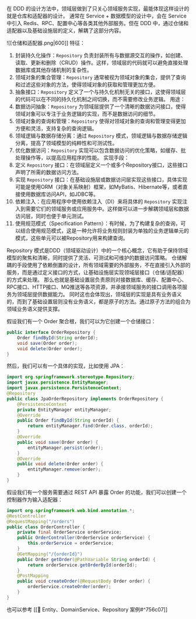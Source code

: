 在 DDD 的设计方法中，领域层做到了只关心领域服务实现，最能体现这样设计的就是仓库和适配器的设计。
通常在 Service + 数据模型的设计中，会在 Service 中引入 Redis、RPC、配置中心等各类其他外部服务。但在 DDD 中，通过仓储和适配器以及基础设施层的定义，解耦了这部分内容。

![[仓储和适配器.png|600]]
特征：
1. 封装持久化操作：`Repository` 负责封装所有与数据源交互的操作，如创建、读取、更新和删除（CRUD）操作。这样，领域层的代码就可以避免直接处理数据库或其他存储机制的复杂性。
2. 领域对象的集合管理：`Repository` 通常被视为领域对象的集合，提供了查询和过滤这些对象的方法，使得领域对象的获取和管理更加方便。
3. 抽象接口：`Repository` 定义了一个与持久化机制无关的接口，这使得领域层的代码可以在不同的持久化机制之间切换，而不需要修改业务逻辑。
用途：
1. 数据访问抽象：`Repository` 为领域层提供了一个清晰的数据访问接口，使得领域对象可以专注于业务逻辑的实现，而不是数据访问的细节。
2. 领域对象的查询和管理：`Repository` 使得对领域对象的查询和管理变得更加方便和灵活，支持复杂的查询逻辑。
3. 领域逻辑与数据存储分离：通过 `Repository` 模式，领域逻辑与数据存储逻辑分离，提高了领域模型的纯粹性和可测试性。
4. 优化数据访问：`Repository` 实现可以包含数据访问的优化策略，如缓存、批处理操作等，以提高应用程序的性能。
实现手段：
1. 定义 `Repository` 接口：在领域层定义一个或多个Repository接口，这些接口声明了所需的数据访问方法。
2. 实现 `Repository` 接口：在基础设施层或数据访问层实现这些接口，具体实现可能是使用ORM（对象关系映射）框架，如MyBatis、Hibernate等，或者直接使用数据库访问API，如JDBC等。
3. 依赖注入：在应用程序中使用依赖注入（DI）来将具体的 `Repository` 实现注入到需要它们的领域服务或应用服务中。这样做可以进一步解耦领域层和数据访问层，同时也便于单元测试。
4. 使用规范模式（Specification Pattern）：有时候，为了构建复杂的查询，可以结合使用规范模式，这是一种允许将业务规则封装为单独的业务逻辑单元的模式，这些单元可以被Repository用来构建查询。

Repository 模式是DDD（领域驱动设计）中的一个核心概念，它有助于保持领域模型的聚焦和清晰，同时提供了灵活、可测试和可维护的数据访问策略。
仓储解耦的手段使用了依赖倒置的设计，所有领域需要的外部服务，不在直接引入外部的服务，而是通过定义接口的方式，让基础设施层实现领域层接口（仓储/适配器）的方式来处理。
那么也就是基础设置层负责原则对接数据库、缓存、配置中心、RPC接口、HTTP接口、MQ推送等各项资源，并承接领域服务的接口调用各项服务为领域层提供数据能力。
同时这也会体现出，领域层的实现是具有业务语义的，而到了基础设置层则没有业务语义，都是原子的方法。通过原子方法的组合为领域业务语义提供支撑。

假设我们有一个 Order 聚合根，我们可以为它创建一个仓储接口：
```java
public interface OrderRepository {
    Order findById(String orderId);
    void save(Order order);
    void delete(Order order);
}
```

然后，我们可以有一个具体的实现，比如使用 JPA：
```java
import org.springframework.stereotype.Repository;
import javax.persistence.EntityManager;
import javax.persistence.PersistenceContext;
@Repository
public class JpaOrderRepository implements OrderRepository {
    @PersistenceContext
    private EntityManager entityManager;
    @Override
    public Order findById(String orderId) {
        return entityManager.find(Order.class, orderId);
    }
    @Override
    public void save(Order order) {
        entityManager.persist(order);
    }
    @Override
    public void delete(Order order) {
        entityManager.remove(order);
    }
}
```

假设我们有一个服务需要通过 REST API 暴露 Order 的功能，我们可以创建一个控制器作为输入适配器：
```java
import org.springframework.web.bind.annotation.*;
@RestController
@RequestMapping("/orders")
public class OrderController {
    private final OrderService orderService;
    public OrderController(OrderService orderService) {
        this.orderService = orderService;
    }
    @GetMapping("/{orderId}")
    public Order getOrder(@PathVariable String orderId) {
        return orderService.getOrderById(orderId);
    }
    @PostMapping
    public void createOrder(@RequestBody Order order) {
        orderService.createOrder(order);
    }
}
```

也可以参考 [[🐏 Entity、DomainService、Repository 案例#^756c07]]
